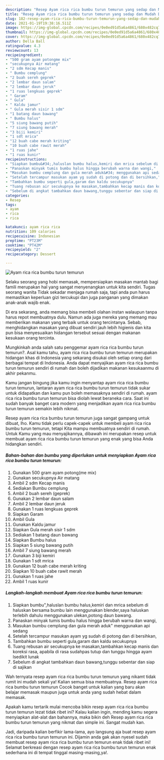 ```yaml
---
description: "Resep Ayam rica rica bumbu turun temurun yang sedap dan Mudah Dibuat"
title: "Resep Ayam rica rica bumbu turun temurun yang sedap dan Mudah Dibuat"
slug: 182-resep-ayam-rica-rica-bumbu-turun-temurun-yang-sedap-dan-mudah-dibuat
date: 2021-01-19T19:38:16.511Z
image: https://img-global.cpcdn.com/recipes/0e0ed91d5a6a4861/680x482cq70/ayam-rica-rica-bumbu-turun-temurun-foto-resep-utama.jpg
thumbnail: https://img-global.cpcdn.com/recipes/0e0ed91d5a6a4861/680x482cq70/ayam-rica-rica-bumbu-turun-temurun-foto-resep-utama.jpg
cover: https://img-global.cpcdn.com/recipes/0e0ed91d5a6a4861/680x482cq70/ayam-rica-rica-bumbu-turun-temurun-foto-resep-utama.jpg
author: Della Ball
ratingvalue: 4.3
reviewcount: 13
recipeingredient:
- "500 gram ayam potongme mix"
- "secukupnya Air matang"
- "2 sdm Kecap manis"
- " Bumbu cemplung"
- "2 buah sereh geprek"
- "2 lembar daun salam"
- "2 lembar daun jeruk"
- "1 ruas lengkuas geprek"
- " Garam"
- " Gula"
- " Kaldu jamur"
- " Gula merah sisir 1 sdm"
- "1 batang daun bawang"
- " Bumbu halus"
- "5 siung bawang putih"
- "7 siung bawang merah"
- "3 biji kemiri"
- "1 sdt mrica"
- "12 buah cabe merah kriting"
- "10 buah cabe rawit merah"
- "1 ruas jahe"
- "1 ruas kunir"
recipeinstructions:
- "Siapkan bumbu&#34;,haluslan bumbu halus,kemiri dan mrica sebelum di haluskan bersama bumbu lain menggunakan blender,saya haluskan terlebih dahulu menggunakan ulekan,potong daun bawang."
- "Panaskan minyak tumis bumbu halus hingga berubah warna dan wangi,"
- "Masukan bumbu cemplung dan gula merah aduk&#34; menggunakan api sedang"
- "Setelah tercampur masukan ayam yg sudah di potong dan di bersihkan,"
- "Tambahkan bumbu seperti gula,garam dan kaldu secukupnya"
- "Tuang rebusan air secukupnya ke masakan,tambahkan kecap manis dan koreksi rasa, apabila di rasa sudahpas tutup dan tunggu hingga ayam lsedikit lunak"
- "Sebelum di angkat tambahkan daun bawang,tunggu sebentar dan siap di sajikan"
categories:
- Resep
tags:
- ayam
- rica
- rica

katakunci: ayam rica rica 
nutrition: 109 calories
recipecuisine: Indonesian
preptime: "PT23M"
cooktime: "PT42M"
recipeyield: "2"
recipecategory: Dessert

---
```



![Ayam rica rica bumbu turun temurun](https://img-global.cpcdn.com/recipes/0e0ed91d5a6a4861/680x482cq70/ayam-rica-rica-bumbu-turun-temurun-foto-resep-utama.jpg)

Selaku seorang yang hobi memasak, mempersiapkan masakan mantab bagi famili merupakan hal yang sangat menyenangkan untuk kita sendiri. Tugas seorang  wanita Tidak sekadar menjaga rumah saja, tapi anda pun harus memastikan keperluan gizi tercukupi dan juga panganan yang dimakan anak-anak wajib enak.

Di era  sekarang, anda memang bisa membeli olahan instan walaupun tanpa harus repot membuatnya dulu. Namun ada juga mereka yang memang mau memberikan makanan yang terbaik untuk orang tercintanya. Sebab, menghidangkan masakan yang dibuat sendiri jauh lebih higienis dan kita pun bisa menyesuaikan hidangan tersebut sesuai dengan makanan kesukaan orang tercinta. 



Mungkinkah anda salah satu penggemar ayam rica rica bumbu turun temurun?. Asal kamu tahu, ayam rica rica bumbu turun temurun merupakan hidangan khas di Indonesia yang sekarang disukai oleh setiap orang dari berbagai tempat di Indonesia. Anda dapat menyajikan ayam rica rica bumbu turun temurun sendiri di rumah dan boleh dijadikan makanan kesukaanmu di akhir pekanmu.

Kamu jangan bingung jika kamu ingin menyantap ayam rica rica bumbu turun temurun, lantaran ayam rica rica bumbu turun temurun tidak sukar untuk didapatkan dan kamu pun boleh memasaknya sendiri di rumah. ayam rica rica bumbu turun temurun bisa diolah lewat beraneka cara. Saat ini sudah banyak banget cara modern yang menjadikan ayam rica rica bumbu turun temurun semakin lebih nikmat.

Resep ayam rica rica bumbu turun temurun juga sangat gampang untuk dibuat, lho. Kamu tidak perlu capek-capek untuk membeli ayam rica rica bumbu turun temurun, tetapi Kita mampu membuatnya sendiri di rumah. Untuk Kamu yang mau menyajikannya, dibawah ini merupakan resep untuk membuat ayam rica rica bumbu turun temurun yang enak yang bisa Anda hidangkan sendiri.

<!--inarticleads1-->

##### Bahan-bahan dan bumbu yang diperlukan untuk menyiapkan Ayam rica rica bumbu turun temurun:

1. Gunakan 500 gram ayam potong(me mix)
1. Gunakan secukupnya Air matang
1. Ambil 2 sdm Kecap manis
1. Sediakan  Bumbu cemplung
1. Ambil 2 buah sereh (geprek)
1. Gunakan 2 lembar daun salam
1. Ambil 2 lembar daun jeruk
1. Gunakan 1 ruas lengkuas geprek
1. Siapkan  Garam
1. Ambil  Gula
1. Gunakan  Kaldu jamur
1. Siapkan  Gula merah sisir 1 sdm
1. Sediakan 1 batang daun bawang
1. Siapkan  Bumbu halus
1. Siapkan 5 siung bawang putih
1. Ambil 7 siung bawang merah
1. Gunakan 3 biji kemiri
1. Gunakan 1 sdt mrica
1. Gunakan 12 buah cabe merah kriting
1. Siapkan 10 buah cabe rawit merah
1. Gunakan 1 ruas jahe
1. Ambil 1 ruas kunir




<!--inarticleads2-->

##### Langkah-langkah membuat Ayam rica rica bumbu turun temurun:

1. Siapkan bumbu&#34;,haluslan bumbu halus,kemiri dan mrica sebelum di haluskan bersama bumbu lain menggunakan blender,saya haluskan terlebih dahulu menggunakan ulekan,potong daun bawang.
1. Panaskan minyak tumis bumbu halus hingga berubah warna dan wangi,
1. Masukan bumbu cemplung dan gula merah aduk&#34; menggunakan api sedang
1. Setelah tercampur masukan ayam yg sudah di potong dan di bersihkan,
1. Tambahkan bumbu seperti gula,garam dan kaldu secukupnya
1. Tuang rebusan air secukupnya ke masakan,tambahkan kecap manis dan koreksi rasa, apabila di rasa sudahpas tutup dan tunggu hingga ayam lsedikit lunak
1. Sebelum di angkat tambahkan daun bawang,tunggu sebentar dan siap di sajikan




Wah ternyata resep ayam rica rica bumbu turun temurun yang nikamt tidak rumit ini mudah sekali ya! Kalian semua bisa membuatnya. Resep ayam rica rica bumbu turun temurun Cocok banget untuk kalian yang baru akan belajar memasak maupun juga untuk anda yang sudah hebat dalam memasak.

Apakah kamu tertarik mulai mencoba bikin resep ayam rica rica bumbu turun temurun lezat tidak ribet ini? Kalau kalian ingin, mending kamu segera menyiapkan alat-alat dan bahannya, maka bikin deh Resep ayam rica rica bumbu turun temurun yang nikmat dan simple ini. Sangat mudah kan. 

Jadi, daripada kalian berfikir lama-lama, ayo langsung aja buat resep ayam rica rica bumbu turun temurun ini. Dijamin anda gak akan nyesel sudah membuat resep ayam rica rica bumbu turun temurun enak tidak ribet ini! Selamat berkreasi dengan resep ayam rica rica bumbu turun temurun enak sederhana ini di tempat tinggal masing-masing,ya!.


